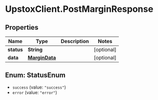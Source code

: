# UpstoxClient.PostMarginResponse

## Properties
Name | Type | Description | Notes
------------ | ------------- | ------------- | -------------
**status** | **String** |  | [optional] 
**data** | [**MarginData**](MarginData.md) |  | [optional] 

<a name="StatusEnum"></a>
## Enum: StatusEnum

* `success` (value: `"success"`)
* `error` (value: `"error"`)

